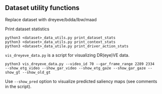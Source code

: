 ## Dataset utility functions

Replace dataset with dreyeve/bdda/lbw/maad

Print dataset statistics

```
python3 <dataset>_data_utils.py print_dataset_stats
python3 <dataset>_data_utils.py print_context_stats
python3 <dataset>_data_utile.py print_driver_action_stats

```

`vis_dreyeve_data.py` is a script for visualizing DR(eye)VE data.

```
python3 vis_dreyeve_data.py --video_id 70 --gar_frame_range 2289 2334 --show_etg_video --show_gar_video --show_etg_gaze --show_gar_gaze --show_gt --show_old_gt 
```

Use `--show_pred` option to visualize predicted saliency maps (see comments in the script).


